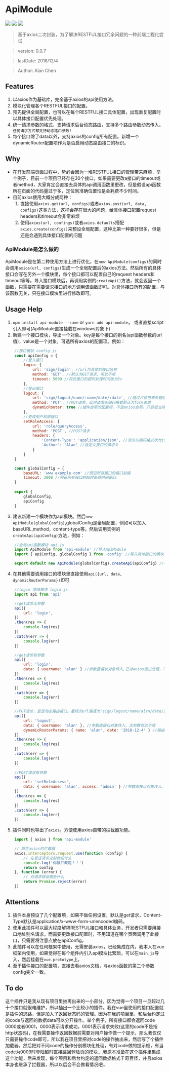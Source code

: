 # ApiModule

![](https://img.shields.io/npm/v/api-module.svg)
![](https://img.shields.io/npm/dt/api-module.svg)
![](https://img.shields.io/github/license/alanchenchen/ApiModule.svg)

> 基于axios二次封装，为了解决RESTFUL接口冗余问题的一种前端工程化尝试

> version:  0.0.7

> lastDate: 2018/12/4

> Author:  Alan Chen

## Features
1. 以axios作为基础库，完全基于axios的api使用方法。
2. 模块化管理各个RESTFUL接口的配置。
3. 预先提供全局配置，也可以在每个RESTFUL接口具体配置，出现重复配置时以具体接口配置优先处理。
4. 统一请求参数的格式，支持请求后台动态路由，支持多个路由参数动态传入。`任何请求方式都支持动态路由参数!`
5. 每个接口除了data以外，支持axios的config所有配置。新增一个dynamicRouter配置项作为是否启用动态路由接口的标识。

## Why
* 在开发前端页面过程中，势必会因为一堆RESTFUL接口的管理带来麻烦，举个例子，目前一个项目已经存在30个接口，如果需要更改a接口的timeout或者method，大家肯定会直接去具体的api调用函数里更改，但是假设api函数所在页面的代码量过于多，定位到准确位置怕是会耗费不少时间。
* 目前axios使用大概分成两种：
    1. 直接使用`axios.get(url, configs)`或者`axios.post(url, data, configs)`这类方法，这样会存在很大的问题，给具体接口配置request headers和timeout会非常麻烦
    2. 使用`axios(url, confings)`或者`axios.defaults`搭配`axios.create(configs)`来预设全局配置，这种比第一种要好很多，但是还是会遇到具体接口配置的问题
### ApiModule是怎么做的
ApiModule是在第二种使用方法上进行优化，在`new ApiModule(configs)`的同时会调用`axios(url, configs)`生成一个全局配置后的axios方法。然后所有的具体接口会写在另外一个模块里，每个接口都可以配置自己的request headers和timeout等等。导入接口模块后，再调用实例的`createApi()`方法，就会返回一个函数，只需要在需要请求接口的地方调用该函数即可。对具体接口所有的配置，与该函数无关，只在接口模块里进行修改即可。

## Usage Help
1. `npm install api-module --save` or `yarn add api-module`。 或者直接script引入即可(ApiModule直接挂载在windows对象下)
2. 新建一个接口模块，导出一个对象。key是每个接口的别名(api函数参数的url值)，value是一个对象，可选所有axios的配置项。例如：
``` javascript
    //接口模块 config.js
    const apiConfig = {
        //登入接口
        login: {
            url: 'sign/login', //url为具体的接口名称
            method: 'GET', //默认为GET请求，可以不填
            timeout: 5000 //将此接口的超时处理时间改为5s
        },
        //登出接口
        logout: {
            url: 'sign/logout/name/:name/date/:date', //通过占位符来处理路由参数格式，具体参数将在api函数内通过dynamicRouterParams传入
            method: 'PUT', //PUT请求，此时请求头编码格式默认为form表单
            dynamicRouter: true //插件自带的配置项，不是axios自带。开启后支持请求后台的动态路由。例如：sing/logout/alan。此时alan是作为参数被后台解析
        },
        //更改用户权限接口
        setRoleAccess: {
            url: 'role/queryAccess',
            method: 'POST', //POST请求
            headers: { 
                'Content-Type': 'application/json', //请求头编码格式改为json
                'Author': 'Alan' //自定义接口的请求头
            }
        }
    }

    const globalConfig = {
        baseURL: 'www.example.com' //预设所有接口的接口前缀
        timeout: 3000 //预设所有接口的超时处理时间是3s
    } 
    
    export {
        globalConfig,
        apiConfig
    }
```
3. 建议新建一个模块作为api模块。然后`new ApiModule(globalConfig)`,globalConfig是全局配置，例如可以加入baseURL,method，content-type等。然后调用实例的`createApi(apiConfig)`方法，例如：
``` javascript
    //全局api函数模块 api.js
    import ApiModule from 'api-module' //导入ApiModule
    import { apiConfig, globalConfig } from 'config' //导入具体接口的模块

    export default new ApiModule(globalConfig).createApi(apiConfig) //导出api函数

```
4. 在其他需要调用接口的模块里直接使用`api({url, data, dynamicRouterParams})`即可
``` javascript
    //login 登陆模块 login.js
    import api from 'api'

    //get请求无参数
    api({
        url: 'login',
    })
    .then(res => {
        console.log(res)
    })
    .catch(err => {
        console.log(err)
    })

    //get请求有参数
    api({
        url: 'login',
        data: { username: 'alan' } //参数直接以对象传入,已对axios做过处理，不需要加入params的key。无参数可以不填
    })
    .then(res => {
        console.log(res)
    })
    .catch(err => {
        console.log(err)
    })

    //PUT请求，且是动态路由接口。最终的url路径为'sign/logout/name/alan/date/2018-12-4',请求体是{username: 'alan'},格式为form表单编码
    api({
        url: 'logout',
        data: { username: 'alan' }, //参数直接以对象传入。无参数可以不填
        dynamicRouterParams: { name: 'alan', date: '2018-12-4' } //路由参数必须是Object类型，不能忽略参数，否则会抛出异常
    })
    .then(res => {
        console.log(res)
    })
    .catch(err => {
        console.log(err)
    })
        
    //POST请求有参数
    api({
        url: 'setRoleAccess',
        data: { username: 'alan', access: 'admin' } //参数直接以对象传入。无参数可以不填
    })
    .then(res => {
        console.log(res)
    })
    .catch(err => {
        console.log(err)
    })

```

5. 插件同时也导出了`axios`。方便使用axios自带的拦截器功能。
```javascript
    import { axios } from 'api-module'

    // 原生axios的拦截器
    axios.interceptors.request.use(function (config) {
        // 在发送请求之前做些什么
        console.log('你被拦截啦！！')
        return config
    }, function (error) {
        // 对请求错误做些什么
        return Promise.reject(error)
    })
```

## Attentions

1. 插件本身预设了几个配置项，如果不做任何设置，默认是get请求，Content-Type默认是application/x-www-form-urlencoded编码。
2. 使用此插件可以最大程度解耦RESTFUL接口和具体业务，开发者只需要用接口地址别名请求，而需要更改接口配置时，不用知道在哪个页面调用了此接口，只需要将注意点放在apiConfig。
3. 此插件可以在任何框架中使用，无需安装axios，已经集成在内，我本人在vue框架内使用，如果觉得在每个组件内引入api模块比繁琐，可以在`main.js`导入，然后挂载在`vue.prototype`上。
4. 至于插件接口的配置项，直接去看axios文档，与axios函数的第二个参数config完全一致。

## To do

这个插件只是我从现有项目里抽离出来的一小部分，因为觉得一个项目一旦超过几十个接口就很难维护，所以抽出一个比较小的插件。我在vue里使用的接口配置就是插件的思路，但是加入了返回状态码的管理。因为在我的项目里，和后台约定过的code与返回的数据data可以分开操作。举个例子，所有接口都会返回code 0000或者0001，0000表示请求成功，0001表示请求失败(这里的code不是指http状态码)，在我需要操作返回数据前需要对用户操作做一个提示，那么我仅仅只需要操作code即可，所以我在项目里把对code的操作抽出来，然后写了个插件加载器。然后把对不同code的操作分别模块化处理，有对code做的提示框，有当code为0009时登陆超时直接跳回登陆页的模块....我原本准备在这个插件里集成这个功能，后来发现，每个项目和后台约定的返回数据格式千奇百怪，并且axios本身也继承了拦截器，所以以后会不会做看情况吧...
